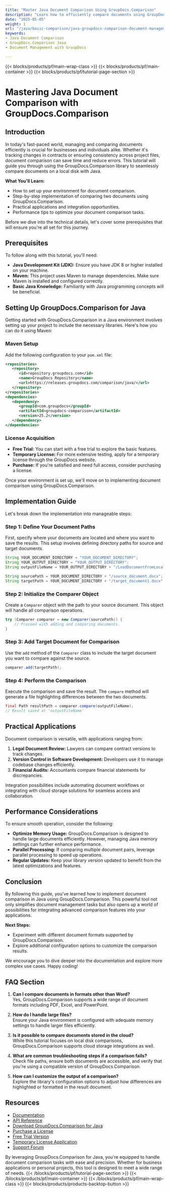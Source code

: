 ```yaml
---
title: "Master Java Document Comparison Using GroupDocs.Comparison"
description: "Learn how to efficiently compare documents using GroupDocs.Comparison in Java. This guide covers setup, implementation, and performance optimization."
date: "2025-05-05"
weight: 1
url: "/java/basic-comparison/java-groupdocs-comparison-document-management-guide/"
keywords:
- Java Document Comparison
- GroupDocs.Comparison Java
- Document Management with GroupDocs

---
```


{{< blocks/products/pf/main-wrap-class >}}
{{< blocks/products/pf/main-container >}}
{{< blocks/products/pf/tutorial-page-section >}}
# Mastering Java Document Comparison with GroupDocs.Comparison

## Introduction

In today's fast-paced world, managing and comparing documents efficiently is crucial for businesses and individuals alike. Whether it's tracking changes in contracts or ensuring consistency across project files, document comparison can save time and reduce errors. This tutorial will guide you through using the GroupDocs.Comparison library to seamlessly compare documents on a local disk with Java.

**What You'll Learn:**
- How to set up your environment for document comparison.
- Step-by-step implementation of comparing two documents using GroupDocs.Comparison.
- Practical applications and integration opportunities.
- Performance tips to optimize your document comparison tasks.

Before we dive into the technical details, let's cover some prerequisites that will ensure you're all set for this journey.

## Prerequisites

To follow along with this tutorial, you'll need:

- **Java Development Kit (JDK):** Ensure you have JDK 8 or higher installed on your machine.
- **Maven:** This project uses Maven to manage dependencies. Make sure Maven is installed and configured correctly.
- **Basic Java Knowledge:** Familiarity with Java programming concepts will be beneficial.

## Setting Up GroupDocs.Comparison for Java

Getting started with GroupDocs.Comparison in a Java environment involves setting up your project to include the necessary libraries. Here's how you can do it using Maven:

### Maven Setup

Add the following configuration to your `pom.xml` file:

```xml
<repositories>
   <repository>
      <id>repository.groupdocs.com</id>
      <name>GroupDocs Repository</name>
      <url>https://releases.groupdocs.com/comparison/java/</url>
   </repository>
</repositories>
<dependencies>
   <dependency>
      <groupId>com.groupdocs</groupId>
      <artifactId>groupdocs-comparison</artifactId>
      <version>25.2</version>
   </dependency>
</dependencies>
```

### License Acquisition

- **Free Trial:** You can start with a free trial to explore the basic features.
- **Temporary License:** For more extensive testing, apply for a temporary license through the GroupDocs website.
- **Purchase:** If you're satisfied and need full access, consider purchasing a license.

Once your environment is set up, we'll move on to implementing document comparison using GroupDocs.Comparison.

## Implementation Guide

Let's break down the implementation into manageable steps:

### Step 1: Define Your Document Paths

First, specify where your documents are located and where you want to save the results. This setup involves defining directory paths for source and target documents.

```java
String YOUR_DOCUMENT_DIRECTORY = "YOUR_DOCUMENT_DIRECTORY";
String YOUR_OUTPUT_DIRECTORY = "YOUR_OUTPUT_DIRECTORY";
String outputFileName = YOUR_OUTPUT_DIRECTORY + "/LoadDocumentFromLocalDisc_result.docx";

String sourcePath = YOUR_DOCUMENT_DIRECTORY + "/source_document.docx";
String targetPath = YOUR_DOCUMENT_DIRECTORY + "/target_document1.docx";
```

### Step 2: Initialize the Comparer Object

Create a `Comparer` object with the path to your source document. This object will handle all comparison operations.

```java
try (Comparer comparer = new Comparer(sourcePath)) {
    // Proceed with adding and comparing documents.
}
```

### Step 3: Add Target Document for Comparison

Use the `add` method of the `Comparer` class to include the target document you want to compare against the source.

```java
comparer.add(targetPath);
```

### Step 4: Perform the Comparison

Execute the comparison and save the result. The `compare` method will generate a file highlighting differences between the two documents.

```java
final Path resultPath = comparer.compare(outputFileName);
// Result saved at 'outputFileName'
```

## Practical Applications

Document comparison is versatile, with applications ranging from:

1. **Legal Document Review:** Lawyers can compare contract versions to track changes.
2. **Version Control in Software Development:** Developers use it to manage codebase changes efficiently.
3. **Financial Audits:** Accountants compare financial statements for discrepancies.

Integration possibilities include automating document workflows or integrating with cloud storage solutions for seamless access and collaboration.

## Performance Considerations

To ensure smooth operation, consider the following:

- **Optimize Memory Usage:** GroupDocs.Comparison is designed to handle large documents efficiently. However, managing Java memory settings can further enhance performance.
- **Parallel Processing:** If comparing multiple document pairs, leverage parallel processing to speed up operations.
- **Regular Updates:** Keep your library version updated to benefit from the latest optimizations and features.

## Conclusion

By following this guide, you've learned how to implement document comparison in Java using GroupDocs.Comparison. This powerful tool not only simplifies document management tasks but also opens up a world of possibilities for integrating advanced comparison features into your applications.

**Next Steps:**
- Experiment with different document formats supported by GroupDocs.Comparison.
- Explore additional configuration options to customize the comparison results.

We encourage you to dive deeper into the documentation and explore more complex use cases. Happy coding!

## FAQ Section

1. **Can I compare documents in formats other than Word?**  
   Yes, GroupDocs.Comparison supports a wide range of document formats including PDF, Excel, and PowerPoint.

2. **How do I handle large files?**  
   Ensure your Java environment is configured with adequate memory settings to handle larger files efficiently.

3. **Is it possible to compare documents stored in the cloud?**  
   While this tutorial focuses on local disk comparisons, GroupDocs.Comparison supports cloud storage integrations as well.

4. **What are common troubleshooting steps if a comparison fails?**  
   Check file paths, ensure both documents are accessible, and verify that you're using a compatible version of GroupDocs.Comparison.

5. **How can I customize the output of a comparison?**  
   Explore the library's configuration options to adjust how differences are highlighted or formatted in the result document.

## Resources

- [Documentation](https://docs.groupdocs.com/comparison/java/)
- [API Reference](https://reference.groupdocs.com/comparison/java/)
- [Download GroupDocs.Comparison for Java](https://releases.groupdocs.com/comparison/java/)
- [Purchase a License](https://purchase.groupdocs.com/buy)
- [Free Trial Version](https://releases.groupdocs.com/comparison/java/)
- [Temporary License Application](https://purchase.groupdocs.com/temporary-license/)
- [Support Forum](https://forum.groupdocs.com/c/comparison)

By leveraging GroupDocs.Comparison for Java, you're equipped to handle document comparison tasks with ease and precision. Whether for business applications or personal projects, this tool is designed to meet a wide range of needs.
{{< /blocks/products/pf/tutorial-page-section >}}
{{< /blocks/products/pf/main-container >}}
{{< /blocks/products/pf/main-wrap-class >}}
{{< blocks/products/products-backtop-button >}}